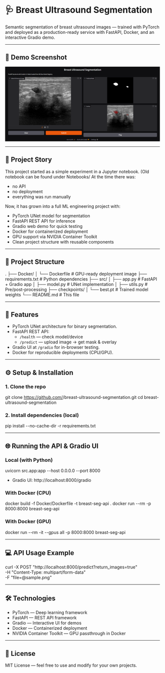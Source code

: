 # 🩺 Breast Ultrasound Segmentation

Semantic segmentation of breast ultrasound images — trained with PyTorch and deployed as a production-ready service with FastAPI, Docker, and an interactive Gradio demo.

---

## 📸 Demo Screenshot
![Gradio Demo](Assets/demo.png)

---

## 📖 Project Story
This project started as a simple experiment in a Jupyter notebook. (Old notebook can be found under Notebooks/
At the time there was:
- no API  
- no deployment  
- everything was run manually  

Now, it has grown into a full ML engineering project with:
- PyTorch UNet model for segmentation  
- FastAPI REST API for inference  
- Gradio web demo for quick testing  
- Docker for containerized deployment  
- GPU support via NVIDIA Container Toolkit  
- Clean project structure with reusable components  

---

## 📂 Project Structure

.
├── Docker/
│   └── Dockerfile       # GPU-ready deployment image
├── requirements.txt     # Python dependencies
├── src/
│   ├── app.py           # FastAPI + Gradio app
│   ├── model.py         # UNet implementation
│   ├── utils.py         # Pre/post-processing
├── checkpoints/
│   └── best.pt          # Trained model weights
└── README.md            # This file

---

## 🚀 Features

- PyTorch UNet architecture for binary segmentation.  
- FastAPI REST API:
  - `/health` — check model/device  
  - `/predict` — upload image → get mask & overlay  
- Gradio UI at `/gradio` for in-browser testing.  
- Docker for reproducible deployments (CPU/GPU).  

---

## ⚙️ Setup & Installation

### 1. Clone the repo
git clone https://github.com/<your-username>/breast-ultrasound-segmentation.git
cd breast-ultrasound-segmentation

### 2. Install dependencies (local)
pip install --no-cache-dir -r requirements.txt

---

## 🌐 Running the API & Gradio UI

### Local (with Python)
uvicorn src.app:app --host 0.0.0.0 --port 8000

- Gradio UI: http://localhost:8000/gradio

### With Docker (CPU)
docker build -f Docker/Dockerfile -t breast-seg-api .
docker run --rm -p 8000:8000 breast-seg-api

### With Docker (GPU)
docker run --rm -it --gpus all -p 8000:8000 breast-seg-api

---

## 💻 API Usage Example

curl -X POST "http://localhost:8000/predict?return_images=true" \
  -H "Content-Type: multipart/form-data" \
  -F "file=@sample.png"

---

## 🛠️ Technologies

- PyTorch — Deep learning framework  
- FastAPI — REST API framework  
- Gradio — Interactive UI for demos  
- Docker — Containerized deployment  
- NVIDIA Container Toolkit — GPU passthrough in Docker  

---

## 📜 License
MIT License — feel free to use and modify for your own projects.
